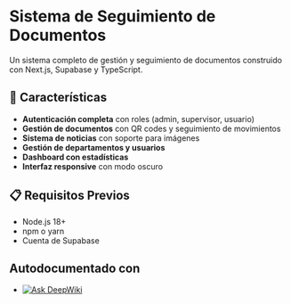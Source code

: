 # Sistema de Seguimiento de Documentos

Un sistema completo de gestión y seguimiento de documentos construido con Next.js, Supabase y TypeScript.

## 🚀 Características

- **Autenticación completa** con roles (admin, supervisor, usuario)
- **Gestión de documentos** con QR codes y seguimiento de movimientos
- **Sistema de noticias** con soporte para imágenes
- **Gestión de departamentos y usuarios**
- **Dashboard con estadísticas**
- **Interfaz responsive** con modo oscuro

## 📋 Requisitos Previos

- Node.js 18+ 
- npm o yarn
- Cuenta de Supabase

## Autodocumentado con
- [![Ask DeepWiki](https://deepwiki.com/badge.svg)](https://deepwiki.com/HcVm/NEWDOCS-REVISION-FINAL)
